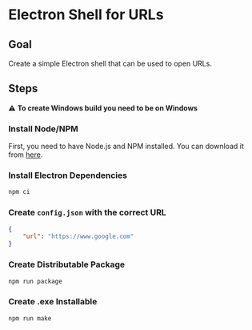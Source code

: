 # Electron Shell for URLs

## Goal

Create a simple Electron shell that can be used to open URLs.

## Steps

:warning: **To create Windows build you need to be on Windows**

### Install Node/NPM

First, you need to have Node.js and NPM installed. You can download it from [here](https://nodejs.org/).

### Install Electron Dependencies

```bash
npm ci
```

### Create `config.json` with the correct URL

```json
{
    "url": "https://www.google.com"
}
```

### Create Distributable Package

```bash
npm run package
```

### Create .exe Installable

```bash
npm run make
```

